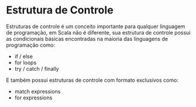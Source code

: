 # Estrutura de Controle

Estruturas de controle é um conceito importante para qualquer linguagem de programação,
em Scala não é diferente, sua estrutura de controle possui as condicionais básicas encontradas na maioria das linguagens de programação como:

* if  / else
* for loops
* try / catch / finally

E também possui estruturas de controle com formato exclusivos como:

* match expressions
* for expressions
